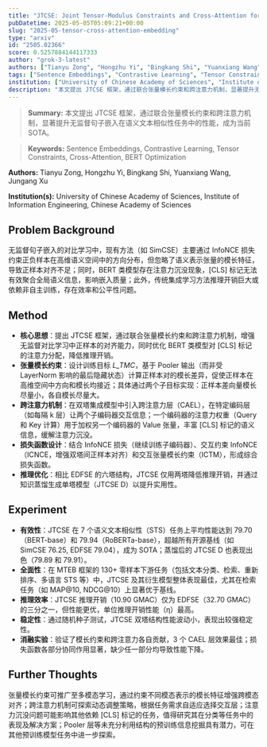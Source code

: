 ```yaml
---
title: "JTCSE: Joint Tensor-Modulus Constraints and Cross-Attention for Unsupervised Contrastive Learning of Sentence Embeddings"
pubDatetime: 2025-05-05T05:09:21+00:00
slug: "2025-05-tensor-cross-attention-embedding"
type: "arxiv"
id: "2505.02366"
score: 0.5257884144117333
author: "grok-3-latest"
authors: ["Tianyu Zong", "Hongzhu Yi", "Bingkang Shi", "Yuanxiang Wang", "Jungang Xu"]
tags: ["Sentence Embeddings", "Contrastive Learning", "Tensor Constraints", "Cross-Attention", "BERT Optimization"]
institution: ["University of Chinese Academy of Sciences", "Institute of Information Engineering, Chinese Academy of Sciences"]
description: "本文提出 JTCSE 框架，通过联合张量模长约束和跨注意力机制，显著提升无监督句子嵌入在语义文本相似性任务中的性能，成为当前 SOTA。"
---
```


> **Summary:** 本文提出 JTCSE 框架，通过联合张量模长约束和跨注意力机制，显著提升无监督句子嵌入在语义文本相似性任务中的性能，成为当前 SOTA。 

> **Keywords:** Sentence Embeddings, Contrastive Learning, Tensor Constraints, Cross-Attention, BERT Optimization

**Authors:** Tianyu Zong, Hongzhu Yi, Bingkang Shi, Yuanxiang Wang, Jungang Xu

**Institution(s):** University of Chinese Academy of Sciences, Institute of Information Engineering, Chinese Academy of Sciences


## Problem Background

无监督句子嵌入的对比学习中，现有方法（如 SimCSE）主要通过 InfoNCE 损失约束正负样本在高维语义空间中的方向分布，但忽略了语义表示张量的模长特征，导致正样本对齐不足；同时，BERT 类模型存在注意力沉没现象，[CLS] 标记无法有效聚合全局语义信息，影响嵌入质量；此外，传统集成学习方法推理开销巨大或依赖非自主训练，存在效率和公平性问题。

## Method

* **核心思想**：提出 JTCSE 框架，通过联合张量模长约束和跨注意力机制，增强无监督对比学习中正样本的对齐能力，同时优化 BERT 类模型对 [CLS] 标记的注意力分配，降低推理开销。
* **张量模长约束**：设计训练目标 *L_TMC*，基于 Pooler 输出（而非受 LayerNorm 影响的最后隐藏状态）计算正样本对的模长差异，促使正样本在高维空间中方向和模长均接近；具体通过两个子目标实现：正样本差向量模长尽量小，各自模长尽量大。
* **跨注意力机制**：在双塔集成模型中引入跨注意力层（CAEL），在特定编码层（如每隔 k 层）让两个子编码器交互信息；一个编码器的注意力权重（Query 和 Key 计算）用于加权另一个编码器的 Value 张量，丰富 [CLS] 标记的语义信息，缓解注意力沉没。
* **损失函数设计**：结合 InfoNCE 损失（继续训练子编码器）、交互约束 InfoNCE（ICNCE，增强双塔间正样本对齐）和交互张量模长约束（ICTM），形成综合损失函数。
* **推理优化**：相比 EDFSE 的六塔结构，JTCSE 仅用两塔降低推理开销，并通过知识蒸馏生成单塔模型（JTCSE D）以提升实用性。

## Experiment

* **有效性**：JTCSE 在 7 个语义文本相似性（STS）任务上平均性能达到 79.70（BERT-base）和 79.94（RoBERTa-base），超越所有开源基线（如 SimCSE 76.25, EDFSE 79.04），成为 SOTA；蒸馏后的 JTCSE D 也表现出色（79.89 和 79.91）。
* **全面性**：在 MTEB 框架的 130+ 零样本下游任务（包括文本分类、检索、重新排序、多语言 STS 等）中，JTCSE 及其衍生模型整体表现最佳，尤其在检索任务（如 MAP@10, NDCG@10）上显著优于基线。
* **推理效率**：JTCSE 推理开销（10.90 GMAC）仅为 EDFSE（32.70 GMAC）的三分之一，但性能更优，单位推理开销性能（η）最高。
* **稳定性**：通过随机种子测试，JTCSE 双塔结构性能波动小，表现出较强稳定性。
* **消融实验**：验证了模长约束和跨注意力各自贡献，3 个 CAEL 层效果最佳；损失函数各部分协同作用显著，缺少任一部分均导致性能下降。

## Further Thoughts

张量模长约束可推广至多模态学习，通过约束不同模态表示的模长特征增强跨模态对齐；跨注意力机制可探索动态调整策略，根据任务需求自适应选择交互层；注意力沉没问题可能影响其他依赖 [CLS] 标记的任务，值得研究其在分类等任务中的表现及解决方案；Pooler 层等未充分利用结构的预训练信息挖掘具有潜力，可在其他预训练模型任务中进一步探索。